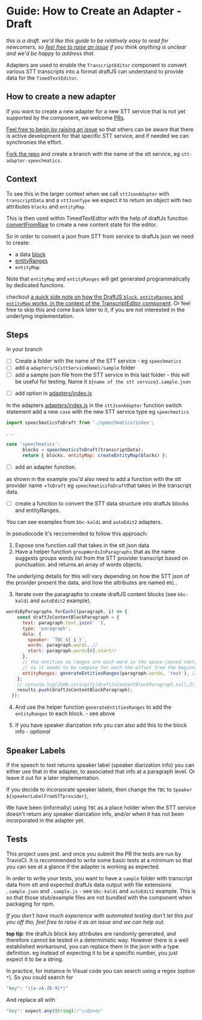 # Guide: How to Create an Adapter - Draft

_this is a draft. we'd like this guide to be relatively easy to read for newcomers, so [feel free to raise an issue](https://github.com/bbc/react-transcript-editor/issues/new?template=question.md) if you think anything is unclear and we'd be happy to address that._

Adapters are used to enable the `TranscriptEditor` component to convert various STT transcripts into a format draftJS can understand to provide data for the `TimedTextEditor`.

## How to create a new adapter
If you want to create a new adapter for a new STT service that is not yet supported by the component, we welcome [PRs](https://help.github.com/articles/about-pull-requests/).

[Feel free to begin by raising an issue](https://github.com/bbc/react-transcript-editor/issues/new?template=feature_request.md) so that others can be aware that there is active development for that specific STT service, and if needed we can synchronies the effort.

[Fork the repo](https://help.github.com/articles/fork-a-repo/) and 
create a branch with the name of the stt service, eg `stt-adapter-speechmatics`.

<!-- TODO: adjust link -->

## Context

To see this in the larger context when we call `sttJsonAdapter` with `transcriptData` and a `sttJsonType` we expect it to return an object with two attributes `blocks` and `entityMap`.  

This is then used within TimedTextEditor with the help of draftJs function [convertFromRaw](https://draftjs.org/docs/api-reference-data-conversion#convertfromraw) to create a new content state for the editor.

So in order to convert a json from STT from service to draftJs json we need to create:
- a data [block](https://draftjs.org/docs/api-reference-content-block#docsNav)
- [entityRanges](https://draftjs.org/docs/advanced-topics-entities) 
- `entityMap` 

Note that  `entityMap` and `entityRanges` will get generated programmatically by dedicated functions.

checkout [a quick side note on how the DraftJS `block`, `entityRanges` and `entityMap` works, in the context of the TranscriptEditor component](./draftjs-blocks-entityrange-entitmap.md). Or feel free to skip this and come back later to it, if you are not interested in the underlying implementation.

## Steps

In your branch 

- [ ] Create a folder with the name of the STT service - eg `speechmatics`
- [ ] add a `adapters/${sttServiceName}/sample` folder
- [ ] add a sample json file from the STT service in this last folder - this will be useful for testing. Name it `${name of the stt service}.sample.json`
<!-- TODO: we should check these json are excluded from the bundle -->
- [ ] add option in [adapters/index.js](adapters/index.js)

In the adapters [adapters/index.js](adapters/index.js) in the  `sttJsonAdapter` function switch statement add a new `case` with the new STT service type eg `speechmatics`

<!-- TODO: modify import path if module is moved/refactored -->
```js
import speechmaticsToDraft from './speechmatics/index';

...

case 'speechmatics':
      blocks = speechmaticsToDraft(transcriptData);
      return { blocks, entityMap: createEntityMap(blocks) };
```

- [ ] add an adapter function.

as shown in the example you'd also need to add a function with the stt provider name +`ToDraft` eg `speechmaticsToDraft`that takes in the transcript data.

- [ ] create a function to convert the STT data structure into draftJs blocks and entityRanges.

You can see examples from `bbc-kaldi` and `autoEdit2` adapters.

In pseudocode it's reccomended to follow this approach:

1. Expose one function call that takes in the stt json data
2. Have a helper function `groupWordsInParagraphs` that as the name suggests groups words list from the STT provider transcript based on punctuation. and returns an array of words objects.

The underlying details for this will vary depending on how the STT json of the provider present the data, and how the attributes are named etc..

3. Iterate over the paragraphs to create draftJS content blocks (see `bbc-kaldi` and `autoEdit2` example).

```js
wordsByParagraphs.forEach((paragraph, i) => {
    const draftJsContentBlockParagraph = {
      text: paragraph.text.join(' '),
      type: 'paragraph',
      data: {
        speaker: `TBC ${ i }`,
        words: paragraph.words, //
        start: paragraph.words[0].start//
      },
      // the entities as ranges are each word in the space-joined text,
      // so it needs to be compute for each the offset from the beginning of the paragraph and the length
      entityRanges: generateEntitiesRanges(paragraph.words, 'text'), // wordAttributeName
    };
    // console.log(JSON.stringify(draftJsContentBlockParagraph,null,2))
    results.push(draftJsContentBlockParagraph);
  });

```

4. And use the helper function `generateEntitiesRanges` to  add the `entityRanges` to each block. - see above

5. If you have speaker diarization info you can also add this to the block info - _optional_

## Speaker Labels

If the speech to text returns speaker label (speaker diarization info) you can either use that in the adapter, to associated that info at a paragraph level. Or leave it out for a later implementation.

If you decide to incorporate speaker labels, then change the `TBC` to `Speaker ${speakerLabelFromSTTprovider}`,

We have been (informally) using `TBC` as a place holder when the STT service doesn't return any speaker diarization info, and/or when it has not been incorporated in the adapter yet.

## Tests

This project uses jest. and once you submit the PR the tests are run by TravisCI. It is recommended to write some basic tests at a minimum so that you can see at a glance if the adapter is working as expected. 

In order to write your tests, you want to have a `sample` folder with transcript data from stt and expected draftJs data output with file extensions `.sample.json` and `.sample.js` - see `bbc-kaldi` and `autoEdit2` example. This is so that those stub/example files are not bundled with the component when packaging for npm.

_If you don't have much experience with automated testing don't let this put you off tho, feel free to raise it as an issue and we can help out._

**top tip**: the draftJs block key attributes are randomly generated, and therefore cannot be tested in a deterministic way. However there is a well established workaround, you can replace them in the json with a type definition. eg instead of expecting it to be a specific number, you just expect it to be a string.

In practice, for instance In Visual code you can search using a regex (option `*`). So you could search for 

```js
"key": "([a-zA-Z0-9]*)"
```
And replace all with 
```js
"key": expect.any(String)//"ss8pm4p"
```
